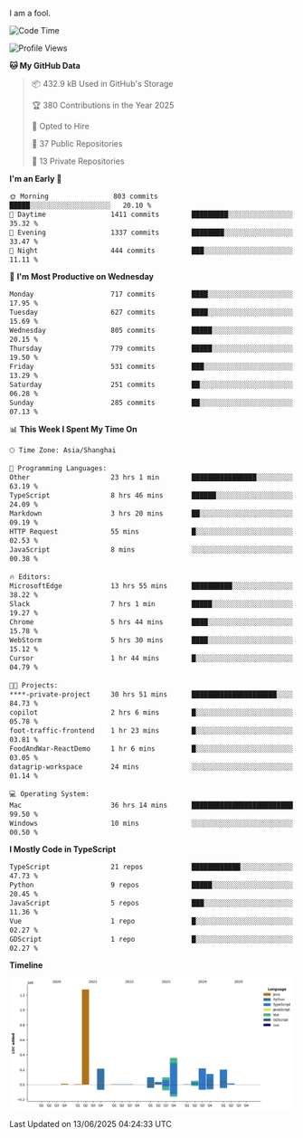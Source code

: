 I am a fool.

<!--START_SECTION:waka-->
![Code Time](http://img.shields.io/badge/Code%20Time-3%2C157%20hrs%2033%20mins-blue)

![Profile Views](http://img.shields.io/badge/Profile%20Views-3-blue)

**🐱 My GitHub Data** 

> 📦 432.9 kB Used in GitHub's Storage 
 > 
> 🏆 380 Contributions in the Year 2025
 > 
> 💼 Opted to Hire
 > 
> 📜 37 Public Repositories 
 > 
> 🔑 13 Private Repositories 
 > 
**I'm an Early 🐤** 

```text
🌞 Morning                803 commits         █████░░░░░░░░░░░░░░░░░░░░   20.10 % 
🌆 Daytime                1411 commits        █████████░░░░░░░░░░░░░░░░   35.32 % 
🌃 Evening                1337 commits        ████████░░░░░░░░░░░░░░░░░   33.47 % 
🌙 Night                  444 commits         ███░░░░░░░░░░░░░░░░░░░░░░   11.11 % 
```
📅 **I'm Most Productive on Wednesday** 

```text
Monday                   717 commits         ████░░░░░░░░░░░░░░░░░░░░░   17.95 % 
Tuesday                  627 commits         ████░░░░░░░░░░░░░░░░░░░░░   15.69 % 
Wednesday                805 commits         █████░░░░░░░░░░░░░░░░░░░░   20.15 % 
Thursday                 779 commits         █████░░░░░░░░░░░░░░░░░░░░   19.50 % 
Friday                   531 commits         ███░░░░░░░░░░░░░░░░░░░░░░   13.29 % 
Saturday                 251 commits         ██░░░░░░░░░░░░░░░░░░░░░░░   06.28 % 
Sunday                   285 commits         ██░░░░░░░░░░░░░░░░░░░░░░░   07.13 % 
```


📊 **This Week I Spent My Time On** 

```text
🕑︎ Time Zone: Asia/Shanghai

💬 Programming Languages: 
Other                    23 hrs 1 min        ████████████████░░░░░░░░░   63.19 % 
TypeScript               8 hrs 46 mins       ██████░░░░░░░░░░░░░░░░░░░   24.09 % 
Markdown                 3 hrs 20 mins       ██░░░░░░░░░░░░░░░░░░░░░░░   09.19 % 
HTTP Request             55 mins             █░░░░░░░░░░░░░░░░░░░░░░░░   02.53 % 
JavaScript               8 mins              ░░░░░░░░░░░░░░░░░░░░░░░░░   00.38 % 

🔥 Editors: 
MicrosoftEdge            13 hrs 55 mins      ██████████░░░░░░░░░░░░░░░   38.22 % 
Slack                    7 hrs 1 min         █████░░░░░░░░░░░░░░░░░░░░   19.27 % 
Chrome                   5 hrs 44 mins       ████░░░░░░░░░░░░░░░░░░░░░   15.78 % 
WebStorm                 5 hrs 30 mins       ████░░░░░░░░░░░░░░░░░░░░░   15.12 % 
Cursor                   1 hr 44 mins        █░░░░░░░░░░░░░░░░░░░░░░░░   04.79 % 

🐱‍💻 Projects: 
****-private-project     30 hrs 51 mins      █████████████████████░░░░   84.73 % 
copilot                  2 hrs 6 mins        █░░░░░░░░░░░░░░░░░░░░░░░░   05.78 % 
foot-traffic-frontend    1 hr 23 mins        █░░░░░░░░░░░░░░░░░░░░░░░░   03.81 % 
FoodAndWar-ReactDemo     1 hr 6 mins         █░░░░░░░░░░░░░░░░░░░░░░░░   03.05 % 
datagrip-workspace       24 mins             ░░░░░░░░░░░░░░░░░░░░░░░░░   01.14 % 

💻 Operating System: 
Mac                      36 hrs 14 mins      █████████████████████████   99.50 % 
Windows                  10 mins             ░░░░░░░░░░░░░░░░░░░░░░░░░   00.50 % 
```

**I Mostly Code in TypeScript** 

```text
TypeScript               21 repos            ████████████░░░░░░░░░░░░░   47.73 % 
Python                   9 repos             █████░░░░░░░░░░░░░░░░░░░░   20.45 % 
JavaScript               5 repos             ███░░░░░░░░░░░░░░░░░░░░░░   11.36 % 
Vue                      1 repo              █░░░░░░░░░░░░░░░░░░░░░░░░   02.27 % 
GDScript                 1 repo              █░░░░░░░░░░░░░░░░░░░░░░░░   02.27 % 
```



**Timeline**

![Lines of Code chart](https://raw.githubusercontent.com/VeejaLiu/VeejaLiu/master/assets/bar_graph.png)


 Last Updated on 13/06/2025 04:24:33 UTC
<!--END_SECTION:waka-->
